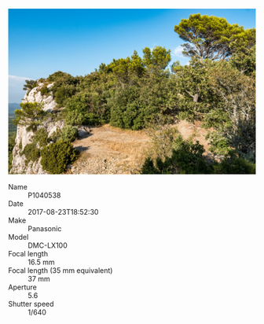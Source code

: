 [![P1040538](/photos/hd/P1040538.jpg)](/photos/full/P1040538.jpg?raw=true)

<dl>
  <dt>Name</dt>
  <dd>P1040538</dd>
  <dt>Date</dt>
  <dd>2017-08-23T18:52:30</dd>
  <dt>Make</dt>
  <dd>Panasonic</dd>
  <dt>Model</dt>
  <dd>DMC-LX100</dd>
  <dt>Focal length</dt>
  <dd>16.5 mm</dd>
  <dt>Focal length (35 mm equivalent)</dt>
  <dd>37 mm</dd>
  <dt>Aperture</dt>
  <dd>5.6</dd>
  <dt>Shutter speed</dt>
  <dd>1/640</dd>
</dl>
